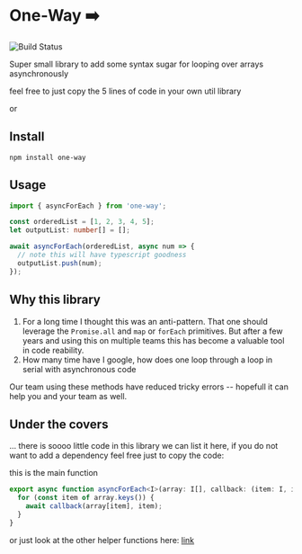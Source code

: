 # One-Way ➡️

![Build Status](https://github.com/qualaio/one-way/workflows/CI/badge.svg)

Super small library to add some syntax sugar for looping over arrays asynchronously

feel free to just copy the 5 lines of code in your own util library

or

## Install

```
npm install one-way
```

## Usage

```typescript
import { asyncForEach } from 'one-way';

const orderedList = [1, 2, 3, 4, 5];
let outputList: number[] = [];

await asyncForEach(orderedList, async num => {
  // note this will have typescript goodness
  outputList.push(num);
});
```

## Why this library

1. For a long time I thought this was an anti-pattern. That one should leverage the `Promise.all` and `map` or `forEach`
   primitives. But after a few years and using this on multiple teams this has become a valuable tool in code reability.
2. How many time have I google, how does one loop through a loop in serial with asynchronous code

Our team using these methods have reduced tricky errors -- hopefull it can help you and your team as well.

## Under the covers

... there is soooo little code in this library we can list it here,
if you do not want to add a dependency feel free just to copy the code:

this is the main function

```typescript
export async function asyncForEach<I>(array: I[], callback: (item: I, idx: number) => Promise<void>): Promise<void> {
  for (const item of array.keys()) {
    await callback(array[item], item);
  }
}
```

or just look at the other helper functions here: [link](https://github.com/qualaio/one-way/blob/master/src/index.ts)
